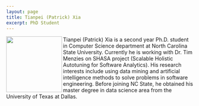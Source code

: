 ```yaml
---
layout: page
title: Tianpei (Patrick) Xia
excerpt: PhD Student
---
```



<img align="left" width="150" src="{{site.url}}/img/xia.jpg">
Tianpei (Patrick) Xia is a second year Ph.D. student in Computer Science department at North Carolina State University. Currently he is working with Dr. Tim Menzies on SHASA project (Scalable Holistic Autotuning for Software Analytics). His research interests include using data mining and artificial intelligence methods to solve problems in software engineering. Before joining NC State, he obtained his master degree in data science area from the University of Texas at Dallas.
